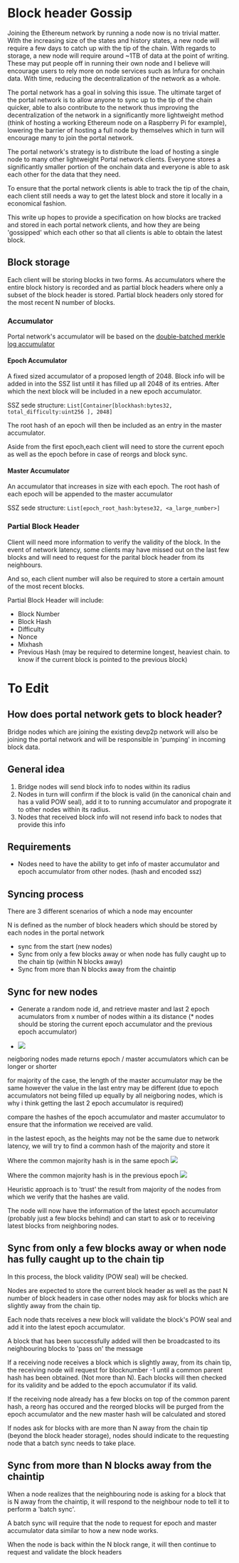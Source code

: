 # Block header Gossip
Joining the Ethereum network by running a node now is no trivial matter. With the increasing size of the states and history states, a new node will require a few days to catch up with the tip of the chain. With regards to storage, a new node will require around ~1TB of data at the point of writing. These may put people off in running their own node and I believe will encourage users to rely more on node services such as Infura for onchain data. With time, reducing the decentralization of the network as a whole.

The portal network has a goal in solving this issue. The ultimate target of the portal network is to allow anyone to sync up to the tip of the chain quicker, able to also contribute to the network thus improving the decentralization of the network in a significantly more lightweight method (think of hosting a working Ethereum node on a Raspberry Pi for example), lowering the barrier of hosting a full node by themselves which in turn will encourage many to join the portal network.

The portal network's strategy is to distribute the load of hosting a single node to many other lightweight Portal network clients. Everyone stores a significantly smaller portion of the onchain data and everyone is able to ask each other for the data that they need.

To ensure that the portal network clients is able to track the tip of the chain, each client still needs a way to get the latest block and store it locally in a economical fashion. 

This write up hopes to provide a specification on how blocks are tracked and stored in each portal network clients, and how they are being 'gossipped' which each other so that all clients is able to obtain the latest block.


## Block storage
Each client will be storing blocks in two forms. As accumulators where the entire block history is recorded and as partial block headers where only a subset of the block header is stored. Partial block headers only stored for the most recent N number of blocks.

### Accumulator
Portal network's accumulator will be based on the [double-batched merkle log accumulator](https://ethresear.ch/t/double-batched-merkle-log-accumulator/571) 

#### Epoch Accumulator
A fixed sized accumulator of a proposed length of 2048. Block info will be added in into the SSZ list until it has filled up all 2048 of its entries. After which the next block will be included in a new epoch accumulator.

SSZ sede structure:
`List[Container[blockhash:bytes32, total_difficulty:uint256 ], 2048]`

The root hash of an epoch will then be included as an entry in the master accumulator.

Aside from the first epoch,each client will need to store the current epoch as well as the epoch before in case of reorgs and block sync.

#### Master Accumulator

An accumulator that increases in size with each epoch. The root hash of each epoch will be appended to the master accumulator

SSZ sede structure:
`List[epoch_root_hash:bytese32, <a_large_number>]`


### Partial Block Header

Client will need more information to verify the validity of the block. In the event of network latency, some clients may have missed out on the last few blocks and will need to request for the parital block header from its neighbours. 

And so, each client number will also be required to store a certain amount of the most recent blocks.

Partial Block Header will include:
- Block Number
- Block Hash
- Difficulty
- Nonce
- Mixhash
- Previous Hash (may be required to determine longest, heaviest chain. to know if the current block is pointed to the previous block)



# To Edit


## How does portal network gets to block header?
Bridge nodes which are joining the existing devp2p network will also be joining the portal network and will be responsible in 'pumping' in incoming block data.


## General idea
1. Bridge nodes will send block info to nodes within its radius
2. Nodes in turn will confirm if the block is valid (in the canonical chain and has a valid POW seal), add it to to running accumulator and propograte it to other nodes within its radius.
3. Nodes that received block info will not resend info back to nodes that provide this info


## Requirements
- Nodes need to have the ability to get info of master accumulator and epoch accumulator from other nodes. (hash and encoded ssz)


## Syncing process

There are 3 different scenarios of which a node may encounter

N is defined as the number of block headers which should be stored by each nodes in the portal network

- sync from the start (new nodes)
- Sync from only a few blocks away or when node has fully caught up to the chain tip (within N blocks away)
- Sync from more than N blocks away from the chaintip


## Sync for new nodes 
- Generate a random node id, and retrieve master and last 2 epoch acumulators from x number of nodes within a its distance
(* nodes should be storing the current epoch accumulator and the previous epoch accumulator)

- ![](https://i.imgur.com/DHASZSo.png)

neigboring nodes made returns epoch / master accumulators which can be longer or shorter

for majority of the case, the length of the master accumulator may be the same however the value in the last entry may be different (due to epoch accumulators not being filled up equally by all neigboring nodes, which is why i think getting the last 2 epoch accumulator is required)


compare the hashes of the epoch accumulator and master accumulator to ensure that the information we received are valid. 

in the lastest epoch, as the heights may not be the same due to network latency, we will try to find a common hash of the majority and store it

Where the common majority hash is in the same epoch
![](https://i.imgur.com/hVe20tP.png)


Where the common majority hash is in the previous epoch
![](https://i.imgur.com/PSswoId.png)



Heuristic approach is to 'trust' the result from majority of the nodes from which we verify that the hashes are valid.

The node will now have the information of the latest epoch accumulator (probably just a few blocks behind) and can start to ask or to receiving latest blocks from neighboring nodes. 

## Sync from only a few blocks away or when node has fully caught up to the chain tip

In this process, the block validity (POW seal) will be checked. 

Nodes are expected to store the current block header as well as the past N number of block headers in case other nodes may ask for blocks which are slightly away from the chain tip.

Each node thats receives a new block will validate the block's POW seal and add it into the latest epoch accumulator.

A block that has been successfully added will then be broadcasted to its neighbouring blocks to 'pass on' the message

If a receiving node receives a block which is slightly away, from its chain tip, the receiving node will request for blocknumber -1 until a common parent hash has been obtained. (Not more than N). Each blocks will then checked for its validity and be added to the epoch accumulator if its valid. 

If the receiving node already has a few blocks on top of the common parent hash, a reorg has occured and the reorged blocks will be purged from the epoch accumulator and the new master hash will be calculated and stored



If nodes ask for blocks with are more than N away from the chain tip (beyond the block header storage), nodes should indicate to the requesting node that a batch sync needs to take place.


## Sync from more than N blocks away from the chaintip
When a node realizes that the neighbouring node is asking
for a block that is N away from the chaintip, it will respond to the neighbour node to tell it to perform a 'batch sync'.

A batch sync will require that the node to request for epoch and master accumulator data similar to how a new node works. 

When the node is back within the N block range, it will then continue to request and validate the block headers
